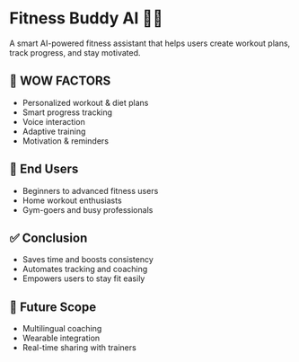 # Fitness Buddy AI 🤖💪

A smart AI-powered fitness assistant that helps users create workout plans, track progress, and stay motivated.

## 🚀 WOW FACTORS
- Personalized workout & diet plans
- Smart progress tracking
- Voice interaction
- Adaptive training
- Motivation & reminders

## 👥 End Users
- Beginners to advanced fitness users
- Home workout enthusiasts
- Gym-goers and busy professionals

## ✅ Conclusion
- Saves time and boosts consistency
- Automates tracking and coaching
- Empowers users to stay fit easily

## 🔮 Future Scope
- Multilingual coaching
- Wearable integration
- Real-time sharing with trainers
